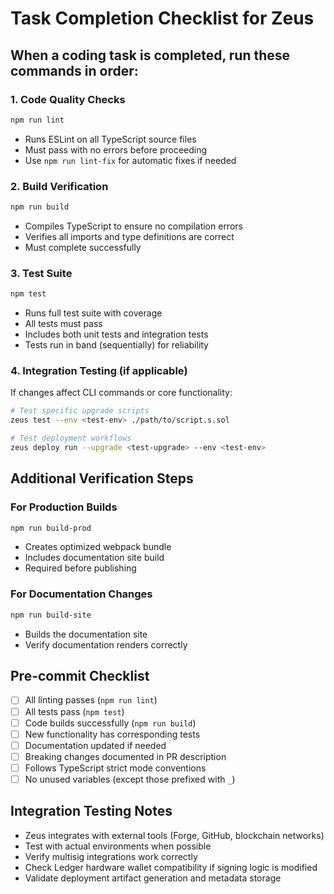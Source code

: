 # Task Completion Checklist for Zeus

## When a coding task is completed, run these commands in order:

### 1. Code Quality Checks
```bash
npm run lint
```
- Runs ESLint on all TypeScript source files
- Must pass with no errors before proceeding
- Use `npm run lint-fix` for automatic fixes if needed

### 2. Build Verification
```bash
npm run build
```
- Compiles TypeScript to ensure no compilation errors
- Verifies all imports and type definitions are correct
- Must complete successfully

### 3. Test Suite
```bash
npm test
```
- Runs full test suite with coverage
- All tests must pass
- Includes both unit tests and integration tests
- Tests run in band (sequentially) for reliability

### 4. Integration Testing (if applicable)
If changes affect CLI commands or core functionality:
```bash
# Test specific upgrade scripts
zeus test --env <test-env> ./path/to/script.s.sol

# Test deployment workflows
zeus deploy run --upgrade <test-upgrade> --env <test-env>
```

## Additional Verification Steps

### For Production Builds
```bash
npm run build-prod
```
- Creates optimized webpack bundle
- Includes documentation site build
- Required before publishing

### For Documentation Changes
```bash
npm run build-site
```
- Builds the documentation site
- Verify documentation renders correctly

## Pre-commit Checklist
- [ ] All linting passes (`npm run lint`)
- [ ] All tests pass (`npm test`)  
- [ ] Code builds successfully (`npm run build`)
- [ ] New functionality has corresponding tests
- [ ] Documentation updated if needed
- [ ] Breaking changes documented in PR description
- [ ] Follows TypeScript strict mode conventions
- [ ] No unused variables (except those prefixed with `_`)

## Integration Testing Notes
- Zeus integrates with external tools (Forge, GitHub, blockchain networks)
- Test with actual environments when possible
- Verify multisig integrations work correctly
- Check Ledger hardware wallet compatibility if signing logic is modified
- Validate deployment artifact generation and metadata storage